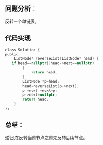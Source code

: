 ## 问题分析： 
反转一个单链表。


## 代码实现
```c
class Solution {
public:
    ListNode* reverseList(ListNode* head) {
   if(head==nullptr||head->next==nullptr)
        {
            return head;
        }
        ListNode *p=head;
        head=reverseList(p->next);
        p->next->next=p;
        p->next=nullptr;
        return head;  
    }
};
```
## 总结：
递归,在反转当前节点之前先反转后续节点。
